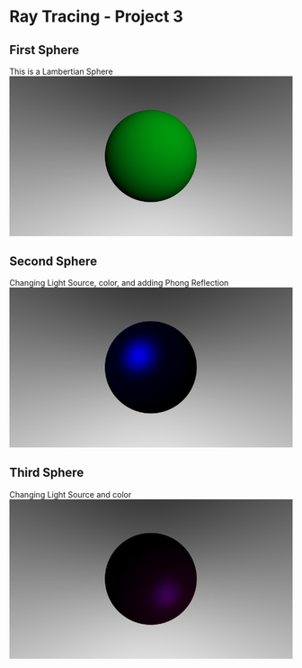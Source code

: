 # Ray Tracing - Project 3

## First Sphere

This is a Lambertian Sphere
![Lambertian](rendered/lambertiana.png)

## Second Sphere

Changing Light Source, color, and adding Phong Reflection
![Phong1](rendered/phong1.png)

## Third Sphere

Changing Light Source and color
![Phong1](rendered/phong2.png)
